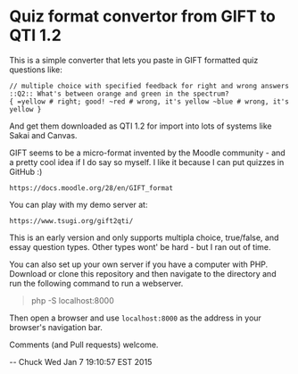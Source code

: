 
Quiz format convertor from GIFT to QTI 1.2
==========================================

This is a simple converter that lets you paste in GIFT formatted quiz questions like:


    // multiple choice with specified feedback for right and wrong answers
    ::Q2:: What's between orange and green in the spectrum? 
    { =yellow # right; good! ~red # wrong, it's yellow ~blue # wrong, it's yellow }

And get them downloaded as QTI 1.2 for import into lots of systems like Sakai and 
Canvas.

GIFT seems to be a micro-format invented by the Moodle community - and a pretty cool 
idea if I do say so myself.  I like it because I can put quizzes in GitHub :)

    https://docs.moodle.org/28/en/GIFT_format

You can play with my demo server at:

    https://www.tsugi.org/gift2qti/

This is an early version and only supports multipla choice, true/false, and essay
question types.  Other types wont' be hard - but I ran out of time.

You can also set up your own server if you have a computer with PHP.  Download or clone 
this repository and then navigate to the directory and run the following command to run
a webserver.

> php -S localhost:8000

Then open a browser and use `localhost:8000` as the address in your browser's navigation bar.

Comments (and Pull requests) welcome.

-- Chuck
Wed Jan  7 19:10:57 EST 2015
